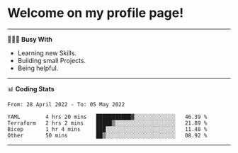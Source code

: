 # Welcome on my profile page!
<!-- print(("dralla"[::-1]+"s").capitalize()) -->

---
👨🏻‍💻 **Busy With**
* Learning new Skills.
* Building small Projects.
* Being helpful.

---
📊 **Coding Stats**
<!--START_SECTION:waka-->

```text
From: 28 April 2022 - To: 05 May 2022

YAML        4 hrs 20 mins   ███████████▓░░░░░░░░░░░░░   46.39 %
Terraform   2 hrs 2 mins    █████▒░░░░░░░░░░░░░░░░░░░   21.89 %
Bicep       1 hr 4 mins     ███░░░░░░░░░░░░░░░░░░░░░░   11.48 %
Other       50 mins         ██▒░░░░░░░░░░░░░░░░░░░░░░   08.92 %
```

<!--END_SECTION:waka-->
---
